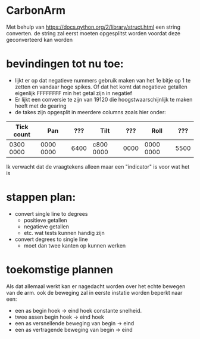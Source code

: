 # CarbonArm

Met behulp van https://docs.python.org/2/library/struct.html een string converten.
de string zal eerst moeten opgesplitst worden voordat deze geconverteerd kan worden

# bevindingen tot nu toe:
- lijkt er op dat negatieve nummers gebruik maken van het 1e bitje op 1 te zetten en vandaar hoge spikes.
Of dat het komt dat negatieve getallen eigenlijk FFFFFFFF min het getal zijn in negatief
- Er lijkt een conversie te zijn van 19120 die hoogstwaarschijnlijk te maken heeft met de gearing
- de takes zijn opgesplit in meerdere columns zoals hier onder:

Tick count|Pan|???|Tilt|???|Roll|???
---|---|---|---|---|---|---
0300 0000|0000 0000|6400|c800 0000|0000 |0000 0000|5500

Ik verwacht dat de vraagtekens alleen maar een "indicator" is voor wat het is

# stappen plan:
- convert single line to degrees
  - positieve getallen
  - negatieve getallen
  - etc. wat tests kunnen handig zijn
- convert degrees to single line
  - moet dan twee kanten op kunnen werken

# toekomstige plannen
Als dat allemaal werkt kan er nagedacht worden over het echte bewegen van de arm.
ook de beweging zal in eerste instatie worden beperkt naar een:
- een as begin hoek -> eind hoek constante snelheid.
- twee assen begin hoek -> eind hoek
- een as versnellende beweging van begin -> eind
- een as vertragende beweging van begin -> eind
